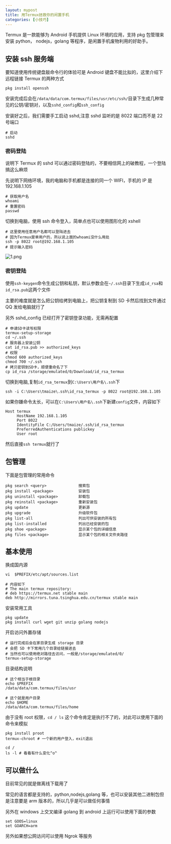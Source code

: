 ```yaml
---
layout: mypost
title: 用Termux拯救你的闲置手机
categories: [小技巧]
---
```


Termux 是一款能够为 Android 手机提供 Linux 环境的应用，支持 pkg 包管理来安装 python， nodejs，golang 等程序，是闲置手机废物利用的好助手。

## 安装 ssh 服务端

要知道使用传统键盘敲命令行的体验可是 Android 键盘不能比拟的，这里介绍下远程链接 Termux 的两种方式

```
pkg install openssh
```

安装完成后会在`/data/data/com.termux/files/usr/etc/ssh/`目录下生成几种常见的公钥/密钥对，以及`sshd_config`和`ssh_config`

安装好之后，我们需要手工启动 sshd,注意 sshd 监听的是 8022 端口而不是 22 号端口

```
# 启动
sshd
```

### 密码登陆

说明下 Termux 的 sshd 可以通过密码登陆的，不要相信网上的破教程，一个登陆搞这么麻烦

先说明下网络环境，我的电脑和手机都是连接的同一个 WIFI，手机的 IP 是 192.168.1.105

```
# 获取用户名
whoami
# 重置密码
passwd
```

切换到电脑，使用 ssh 命令登入，简单点也可以使用图形化的 xshell

```
# 这里使用任意用户名都可以登陆进去
# 因为Termux是单用户的，所以说上面的whoami没什么用处
ssh -p 8022 root@192.168.1.105
# 提示输入密码
```

![1.png](1.png)

### 密钥登陆

使用`ssh-keygen`命令生成公钥和私钥，默认参数会在`~/.ssh`目录下生成`id_rsa`和`id_rsa.pub`这两个文件

主要的难度就是怎么把公钥给拷到电脑上，把公钥复制到 SD 卡然后找到文件通过 QQ 发给电脑就行了

另外 sshd_config 已经打开了密钥登录功能，无需再配置

```
# 申请SD卡读写权限
termux-setup-storage
cd ~/.ssh
# 服务器上安装公钥
cat id_rsa.pub >> authorized_keys
# 权限
chmod 600 authorized_keys
chmod 700 ~/.ssh
# 拷贝密钥到SD卡，顺便重命名了下
cp id_rsa /storage/emulated/0/Download/id_rsa_termux
```

切换到电脑,复制`id_rsa_termux`到`C:\Users\用户名\.ssh`下

```
ssh -i C:\Users\tmaize\.ssh\id_rsa_termux -p 8022 root@192.168.1.105
```

如果你嫌命令太长，可以在`C:\Users\用户名\.ssh`下新建`config`文件，内容如下

```
Host termux
     HostName 192.168.1.105
     Port 8022
     IdentityFile C:/Users/tmaize/.ssh/id_rsa_termux
     PreferredAuthentications publickey
     User root
```

然后直接`ssh termux`就行了

## 包管理

下面是包管理的常用命令

```
pkg search <query>              搜索包
pkg install <package>           安装包
pkg uninstall <package>         卸载包
pkg reinstall <package>         重新安装包
pkg update                      更新源
pkg upgrade                     升级软件包
pkg list-all                    列出可供安装的所有包
pkg list-installed              列出已经安装的包
pkg shoe <package>              显示某个包的详细信息
pkg files <package>             显示某个包的相关文件夹路径
```

## 基本使用

换成国内源

```
vi  $PREFIX/etc/apt/sources.list

# 内容如下
# The main termux repository:
# deb https://termux.net stable main
deb http://mirrors.tuna.tsinghua.edu.cn/termux stable main
```

安装常用工具

```
pkg update
pkg install curl wget git unzip golang nodejs
```

开启访问外置存储

```
# 运行完成后会在家目录生成 storage 目录
# 会把 SD 卡下常用几个目录给链接进去
# 当然也可以使用绝对路径去访问，一般是/storage/emulated/0/
termux-setup-storage
```

目录结构说明

```
# 这个相当于根目录
echo $PREFIX
/data/data/com.termux/files/usr

# 这个就是用户目录
echo $HOME
/data/data/com.termux/files/home
```

由于没有 root 权限，`cd / ls` 这个命令肯定是执行不了的，对此可以使用下面的命令来模拟

```
pkg install proot
termux-chroot # 一个新的用户登入，exit退出

cd /
ls -l # 看看有什么变化^o^
```

## 可以做什么

目前常见的就是做离线下载用了

常见的语言都是支持的，python,nodejs,golang 等，也可以安装其他二进制包但是注意要是 arm 版本的，所以几乎是可以做任何事情

另外在 windows 上交叉编译 golang 到 android 上运行可以使用下面的参数

```
set GOOS=linux
set GOARCH=arm
```

另外如果想公网访问可以使用 Ngrok 等服务
